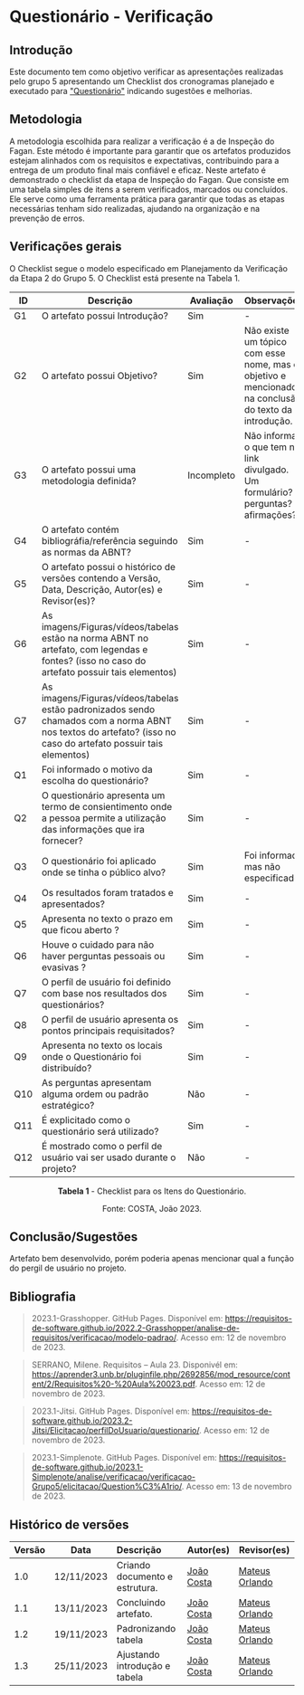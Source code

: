 # Questionário - Verificação

## Introdução
Este documento tem como objetivo verificar as apresentações realizadas pelo grupo 5 apresentando um Checklist dos cronogramas planejado e executado para  ["Questionário"](https://requisitos-de-software.github.io/2023.2-Jitsi/Elicitacao/perfilDoUsuario/questionario/) indicando sugestões e melhorias.

## Metodologia

A metodologia escolhida para realizar a verificação é a de Inspeção do Fagan. Este método é importante para garantir que os artefatos produzidos estejam alinhados com os requisitos e expectativas, contribuindo para a entrega de um produto final mais confiável e eficaz. Neste artefato é demonstrado o checklist da etapa de Inspeção do Fagan. Que consiste em uma tabela simples de itens a serem verificados, marcados ou concluídos. Ele serve como uma ferramenta prática para garantir que todas as etapas necessárias tenham sido realizadas, ajudando na organização e na prevenção de erros.

## Verificações gerais
O Checklist segue o modelo especificado em Planejamento da Verificação da Etapa 2 do Grupo 5. O Checklist está presente na Tabela 1.

<center>

| ID | Descrição | Avaliação | Observações |
| ---| -------- | --------- | ------------ |
| G1  | O artefato possui Introdução? | Sim | - |
| G2  | O artefato possui Objetivo? | Sim  | Não existe um tópico com esse nome, mas o objetivo e mencionado na conclusão do texto da introdução. |
| G3  | O artefato possui uma metodologia definida? | Incompleto | Não informa o que tem no link divulgado. Um formulário? perguntas? afirmações? |
| G4  | O artefato contém bibliográfia/referência seguindo as normas da ABNT? | Sim | - |
| G5  | O artefato possui o histórico de versões contendo a Versão, Data, Descrição, Autor(es) e Revisor(es)? | Sim | - |
| G6  | As imagens/Figuras/vídeos/tabelas estão na norma ABNT no artefato, com legendas e fontes? (isso no caso do artefato possuir tais elementos) | Sim | - |
| G7  | As imagens/Figuras/vídeos/tabelas estão padronizados sendo chamados com a norma ABNT nos textos do artefato? (isso no caso do artefato possuir tais elementos) | Sim | - |
| Q1 | Foi informado o motivo da escolha do questionário? | Sim | - |
| Q2 | O questionário apresenta um termo de consientimento onde a pessoa permite a utilização das informações que ira fornecer? | Sim | - |
| Q3 | O questionário foi aplicado onde se tinha o público alvo? | Sim | Foi informado mas não especificado. |
| Q4 | Os resultados foram tratados e apresentados? | Sim | - |
| Q5 | Apresenta no texto o prazo em que ficou aberto ? | Sim | - |
| Q6 | Houve o cuidado para não haver perguntas pessoais ou evasivas ? | Sim | - |
| Q7 | O perfíl de usuário foi definido com base nos resultados dos questionários? | Sim | - |
| Q8 | O perfil de usuário apresenta os pontos principais requisitados? | Sim | - |
| Q9 | Apresenta no texto os locais onde o Questionário foi distribuído? | Sim | - |
| Q10 | As perguntas apresentam alguma ordem ou padrão estratégico? | Não | - |
| Q11 | É explicitado como o questionário será utilizado? | Sim | - |
| Q12 | É mostrado como o perfil de usuário vai ser usado durante o projeto? | Não | - |

**Tabela 1** - Checklist para os Itens do Questionário.

Fonte: COSTA, João 2023.

</center>

## Conclusão/Sugestões
Artefato bem desenvolvido, porém poderia apenas mencionar qual a função do pergil de usuário no projeto.
## Bibliografia

> 2023.1-Grasshopper. GitHub Pages. Disponível em: https://requisitos-de-software.github.io/2022.2-Grasshopper/analise-de-requisitos/verificacao/modelo-padrao/. Acesso em: 12 de novembro de 2023.

> SERRANO, Milene. Requisitos – Aula 23. Disponivél em: https://aprender3.unb.br/pluginfile.php/2692856/mod_resource/content/2/Requisitos%20-%20Aula%20023.pdf. Acesso em: 12 de novembro de 2023.

> 2023.1-Jitsi. GitHub Pages. Disponível em: https://requisitos-de-software.github.io/2023.2-Jitsi/Elicitacao/perfilDoUsuario/questionario/. Acesso em: 12 de novembro de 2023.

> 2023.1-Simplenote. GitHub Pages. Disponível em: https://requisitos-de-software.github.io/2023.1-Simplenote/analise/verificacao/verificacao-Grupo5/elicitacao/Question%C3%A1rio/. Acesso em: 13 de novembro de 2023.
## Histórico de versões
| Versão | Data       | Descrição                   | Autor(es)     | Revisor(es) |
|--------|------------|:-----------------------------|---------------|-------------|
| 1.0    | 12/11/2023 | Criando documento e estrutura. |  [João Costa](https://github.com/jvcostta)   |  [Mateus Orlando](https://github.com/MateusPy)           |
| 1.1    | 13/11/2023 | Concluindo artefato. |  [João Costa](https://github.com/jvcostta)   |  [Mateus Orlando](https://github.com/MateusPy)           |
| 1.2    | 19/11/2023 | Padronizando tabela |  [João Costa](https://github.com/jvcostta)   |  [Mateus Orlando](https://github.com/MateusPy)           |
| 1.3    | 25/11/2023 | Ajustando introdução e tabela |  [João Costa](https://github.com/jvcostta)   |  [Mateus Orlando](https://github.com/MateusPy)           |
